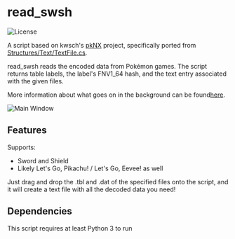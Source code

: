 # read_swsh
![License](https://img.shields.io/badge/License-GPLv3-blue.svg)

A script based on kwsch's [pkNX](https://github.com/kwsch/pkNX) project, specifically ported from [Structures/Text/TextFile.cs](https://github.com/kwsch/pkNX/blob/master/pkNX.Structures/Text/TextFile.cs).

read_swsh reads the encoded data from Pokémon games. The script returns table labels, the label's FNV1_64 hash, and the text entry associated with the given files.

More information about what goes on in the background can be found[here](https://projectpokemon.org/home/forums/topic/48656-lgpe-romfs-data-reverse-engineering/).

![Main Window](https://i.imgur.com/us4FpDl.png)

## Features
Supports:
* Sword and Shield
* Likely Let's Go, Pikachu! / Let's Go, Eevee! as well

Just drag and drop the .tbl and .dat of the specified files onto the script, and it will create a text file with all the decoded data you need!

## Dependencies
This script requires at least Python 3 to run
